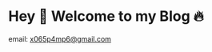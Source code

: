 # Hey 🤗 Welcome to my Blog 🔥
<!-- <img alt="me" src="assets/image/x06_icon_background.png" style="border-radius:10%; margin-left: auto; margin-top: 1em; margin-right: auto; display: block" width="400"> -->

email:  [x065p4mp6@gmail.com](x065p4mp6@gmail.com)